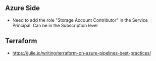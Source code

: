 ## Azure Side
- Need to add the role "Storage Account Contributor" in the Service Principal. Can be in the Subscription level

## Terraform
- https://julie.io/writing/terraform-on-azure-pipelines-best-practices/